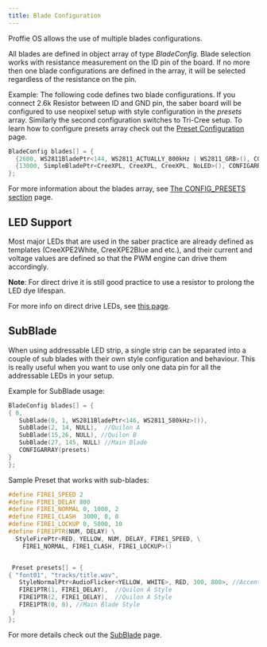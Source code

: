 ```yaml
---
title: Blade Configuration
---
```

Proffie OS allows the use of multiple blades configurations.

All blades are defined in object array of type _BladeConfig_.
Blade selection works with resistance measurement on the ID pin of the board. If no more then one blade configurations are defined in the array, it will be selected regardless of the resistance on the pin.

Example:
The following code defines two blade configurations. 
If you connect 2.6k Resistor between ID and GND pin, the saber board will be configured to use neopixel setup with style configuration in the _presets_ array. Similarly the second configuration switches to Tri-Cree setup.
To learn how to configure presets array check out the [Preset Configuration](/config/preset-configuration.html) page.
```cpp
BladeConfig blades[] = {
  {2600, WS2811BladePtr<144, WS2811_ACTUALLY_800kHz | WS2811_GRB>(), CONFIGARRAY(presets) },
  {13000, SimpleBladePtr<CreeXPL, CreeXPL, CreeXPL, NoLED>(), CONFIGARRAY(white_presets) },
};
```
For more information about the blades array, see [The CONFIG_PRESETS section](/config/the-config_presets-section.html) page.

## LED Support
Most major LEDs that are used in the saber practice are already defined as templates
(CreeXPE2White, CreeXPE2Blue and etc.), and their current and voltage values are defined so that the PWM engine can drive them accordingly.

**Note**: For direct drive it is still good practice to use a resistor to prolong the LED dye lifespan.

For more info on direct drive LEDs, see [this page](/config/blades/led-configuration.html).

## SubBlade
When using addressable LED strip, a single strip can be separated into a couple of sub blades with their own style configuration and behaviour. This is really useful when you want to use only one data pin for all the addressable LEDs in your setup.

Example for SubBlade usage:
```cpp
BladeConfig blades[] = {
{ 0,
   SubBlade(0, 1, WS2811BladePtr<146, WS2811_580kHz>()),
   SubBlade(2, 14, NULL),  //Quilon A
   SubBlade(15,26, NULL), //Quilon B
   SubBlade(27, 145, NULL) //Main Blade
   CONFIGARRAY(presets) 
}
};
```

Sample Preset that works with sub-blades:
```cpp
#define FIRE1_SPEED 2
#define FIRE1_DELAY 800
#define FIRE1_NORMAL 0, 1000, 2
#define FIRE1_CLASH  3000, 0, 0
#define FIRE1_LOCKUP 0, 5000, 10
#define FIRE1PTR(NUM, DELAY) \
  StyleFirePtr<RED, YELLOW, NUM, DELAY, FIRE1_SPEED, \
    FIRE1_NORMAL, FIRE1_CLASH, FIRE1_LOCKUP>()


 Preset presets[] = {
{ "font01", "tracks/title.wav",
   StyleNormalPtr<AudioFlicker<YELLOW, WHITE>, RED, 300, 800>, //Accent Pixel Style
   FIRE1PTR(1, FIRE1_DELAY),  //Quilon A Style
   FIRE1PTR(2, FIRE1_DELAY),  //Quilon A Style
   FIRE1PTR(0, 0), //Main Blade Style
 }
};
```
For more details check out the [SubBlade](/config/blades/subblade.html) page.

